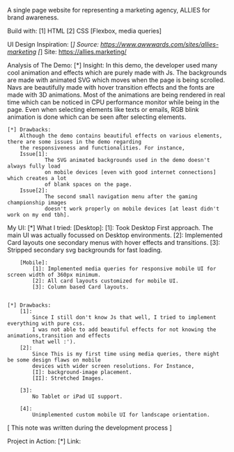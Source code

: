 A single page website for representing a marketing agency, ALLIES for brand awareness.

Build with:
[1] HTML
[2] CSS [Flexbox, media queries]

UI Design Inspiration: 
    [*] Source:  https://www.awwwards.com/sites/allies-marketing
    [*] Site: https://allies.marketing/

Analysis of The Demo:
    [*] Insight: 
        In this demo, the developer used many cool animation and effects which are purely made with Js.
        The backgrounds are made with animated SVG which moves when the page is being scrolled. 
        Navs are beautifully made with hover transition effects and the fonts are made with 3D animations. 
        Most of the animations are being rendered in real time which can be noticed in CPU performance monitor 
        while being in the page. Even when selecting elements like texts or emails, RGB blink animation is 
        done which can be seen after selecting elements.

    [*] Drawbacks: 
        Although the demo contains beautiful effects on various elements, there are some issues in the demo regarding
        the responsiveness and functionalities. For instance,
        Issue[1]: 
                The SVG animated backgrounds used in the demo doesn't always fully load
                on mobile devices [even with good internet connections] which creates a lot 
                of blank spaces on the page. 
        Issue[2]: 
                The second small navigation menu after the gaming championship images 
                doesn't work properly on mobile devices [at least didn't work on my end tbh].
 
My UI:
    [*] What I tried: 
        [Desktop]:
            [1]: Took Desktop First approach. The main UI was actually focussed on Desktop environments.
            [2]: Implemented Card layouts one secondary menus with hover effects and transitions.
            [3]: Stripped secondary svg backgrounds for fast loading.

        [Mobile]:
            [1]: Implemented media queries for responsive mobile UI for screen width of 360px minimum.
            [2]: All card layouts customized for mobile UI.
            [3]: Column based Card layouts.


    [*] Drawbacks:
        [1]: 
            Since I still don't know Js that well, I tried to implement everything with pure css. 
            I was not able to add beautiful effects for not knowing the animations,transition and effects 
            that well :').
        [2]:
            Since This is my first time using media queries, there might be some design flaws on mobile
            devices with wider screen resolutions. For Instance,
            [I]: background-image placement.
            [II]: Stretched Images.

        [3]:
            No Tablet or iPad UI support.
        
        [4]:
            Unimplemented custom mobile UI for landscape orientation.

[ This note was written during the development process ]


Project in Action:
    [*] Link: 